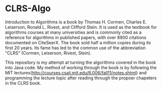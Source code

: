 # CLRS-Algo
Introduction to Algorithms is a book by Thomas H. Cormen, Charles E. Leiserson, Ronald L. Rivest, and Clifford Stein. 
It is used as the textbook for algorithms courses at many universities and is commonly cited as a reference for algorithms in published papers,
with over 8900 citations documented on CiteSeerX. The book sold half a million copies during its first 20 years.
Its fame has led to the common use of the abbreviation "CLRS" (Cormen, Leiserson, Rivest, Stein).

This repository is my attempt at turning the algorithms covered in the book into Java code. My method of working through the book is by following the MIT lectures(http://courses.csail.mit.edu/6.006/fall11/notes.shtml) and programming the lecture topic after reading through the propoer chapeters in the CLRS book.


